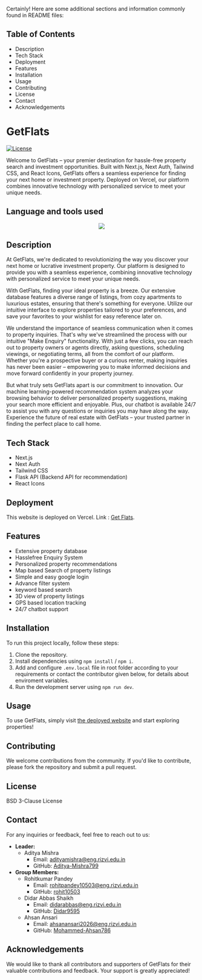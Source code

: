Certainly! Here are some additional sections and information commonly found in README files:

## Table of Contents
- Description
- Tech Stack
- Deployment
- Features
- Installation
- Usage
- Contributing
- License
- Contact
- Acknowledgements

# GetFlats

[![License](https://img.shields.io/badge/License-BSD_3--Clause-blue.svg)](https://opensource.org/licenses/BSD-3-Clause)

Welcome to GetFlats – your premier destination for hassle-free property search and investment opportunities. Built with Next.js, Next Auth, Tailwind CSS, and React Icons, GetFlats offers a seamless experience for finding your next home or investment property. Deployed on Vercel, our platform combines innovative technology with personalized service to meet your unique needs.

## Language and tools used
<p align="center">
  <a href="https://skillicons.dev">
    <img src="https://skillicons.dev/icons?i=git,js,py,next.js,tailwind,vscode,css,html,node.js,flask,vercel,npm,gcp" />
  </a>
</p>

## Description

At GetFlats, we're dedicated to revolutionizing the way you discover your next home or lucrative investment property. Our platform is designed to provide you with a seamless experience, combining innovative technology with personalized service to meet your unique needs.

With GetFlats, finding your ideal property is a breeze. Our extensive database features a diverse range of listings, from cozy apartments to luxurious estates, ensuring that there's something for everyone. Utilize our intuitive interface to explore properties tailored to your preferences, and save your favorites to your wishlist for easy reference later on.

We understand the importance of seamless communication when it comes to property inquiries. That's why we've streamlined the process with our intuitive "Make Enquiry" functionality. With just a few clicks, you can reach out to property owners or agents directly, asking questions, scheduling viewings, or negotiating terms, all from the comfort of our platform. Whether you're a prospective buyer or a curious renter, making inquiries has never been easier – empowering you to make informed decisions and move forward confidently in your property journey.

But what truly sets GetFlats apart is our commitment to innovation. Our machine learning-powered recommendation system analyzes your browsing behavior to deliver personalized property suggestions, making your search more efficient and enjoyable. Plus, our chatbot is available 24/7 to assist you with any questions or inquiries you may have along the way. Experience the future of real estate with GetFlats – your trusted partner in finding the perfect place to call home.

## Tech Stack

- Next.js
- Next Auth
- Tailwind CSS
- Flask API (Backend API for recommendation)
- React Icons

## Deployment

This website is deployed on Vercel. Link : [Get Flats](https://get-flats-website-project-v1-umber.vercel.app/).

## Features

- Extensive property database
- Hasslefree Enquiry System 
- Personalized property recommendations
- Map based Search of property listings
- Simple and easy google login
- Advance filter system
- keyword based search
- 3D view of property listings
- GPS based location tracking
- 24/7 chatbot support

## Installation

To run this project locally, follow these steps:
1. Clone the repository.
2. Install dependencies using `npm install` / `npm i`.
3. Add and configure `.env.local` file in root folder according to your requirements or contact the contributor given below, for details about enviroment variables. 
4. Run the development server using `npm run dev`.

## Usage

To use GetFlats, simply visit [the deployed website](https://get-flats-website-project-v1-umber.vercel.app/) and start exploring properties!

## Contributing

We welcome contributions from the community. If you'd like to contribute, please fork the repository and submit a pull request.

## License

BSD 3-Clause License

## Contact

For any inquiries or feedback, feel free to reach out to us:
- **Leader:**
  - Aditya Mishra
    - Email: adityamishra@eng.rizvi.edu.in
    -  GitHub: [Aditya-Mishra799](https://github.com/Aditya-Mishra799)
- **Group Members:**
  - Rohitkumar Pandey
    - Email: rohitpandey10503@eng.rizvi.edu.in
    - GitHub: [rohit10503](https://github.com/rohit10503)
  - Didar Abbas Shaikh
    - Email: didarabbas@eng.rizvi.edu.in
    - GitHub: [Didar9595](https://github.com/Didar9595)
  - Ahsan Ansari
    - Email: ahsanansari2026@eng.rizvi.edu.in
    - GitHub: [Mohammed-Ahsan786](https://github.com/Mohammed-Ahsan786)

## Acknowledgements

We would like to thank all contributors and supporters of GetFlats for their valuable contributions and feedback. Your support is greatly appreciated!
